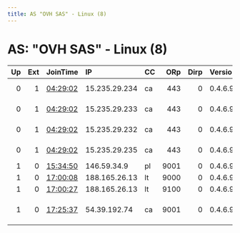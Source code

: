 ```yaml
---
title: AS "OVH SAS" - Linux (8)
---
```


# AS: "OVH SAS" - Linux (8)

|   Up |   Ext | JoinTime                                                                                              | IP            | CC   |   ORp |   Dirp | Version   | Contact                         | Nickname         |   eFamMembers |
|-----:|------:|:------------------------------------------------------------------------------------------------------|:--------------|:-----|------:|-------:|:----------|:--------------------------------|:-----------------|--------------:|
|    0 |     1 | [04:29:02](https://nusenu.github.io/OrNetStats/w/relay/201EF8E84EB1663F201C9997FE3F1572BBC7436F.html) | 15.235.29.234 | ca   |   443 |      0 | 0.4.6.9   | &lt;&lt;root AT bungee DOT syst | NationalNet      |             1 |
|    0 |     1 | [04:29:02](https://nusenu.github.io/OrNetStats/w/relay/88AFFCA568702ADBC1BB63748DCDF191884E2F8E.html) | 15.235.29.233 | ca   |   443 |      0 | 0.4.6.9   | &lt;&lt;root AT bungee DOT syst | LinusSexTips     |             1 |
|    0 |     1 | [04:29:02](https://nusenu.github.io/OrNetStats/w/relay/88CF2104ED62EED07557F124FA30C5FDBAEAC16D.html) | 15.235.29.232 | ca   |   443 |      0 | 0.4.6.9   | &lt;&lt;root AT bungee DOT syst | DoNotSWAT        |             1 |
|    0 |     1 | [04:29:02](https://nusenu.github.io/OrNetStats/w/relay/A7CC03495046F8FE9B771325E37BA6C713C832F4.html) | 15.235.29.235 | ca   |   443 |      0 | 0.4.6.9   | &lt;&lt;root AT bungee DOT syst | TorEqualsFreedom |             1 |
|    1 |     0 | [15:34:50](https://nusenu.github.io/OrNetStats/w/relay/7B120B8BF1A55F43783471039AEFDA959E4FE6C4.html) | 146.59.34.9   | pl   |  9001 |      0 | 0.4.6.9   | null at null dot cc             | Cinderella       |             1 |
|    1 |     0 | [17:00:08](https://nusenu.github.io/OrNetStats/w/relay/58A2A0E849E9E3692F7B136223507E93CB099150.html) | 188.165.26.13 | lt   |  9000 |      0 | 0.4.6.9   | None                            | Unnamed          |             2 |
|    1 |     0 | [17:00:27](https://nusenu.github.io/OrNetStats/w/relay/0E9CF92A1840341AECB39D1F9700C1BAEA51C284.html) | 188.165.26.13 | lt   |  9100 |      0 | 0.4.6.9   | None                            | Unnamed          |             2 |
|    1 |     0 | [17:25:37](https://nusenu.github.io/OrNetStats/w/relay/714BCBEF894F1303AA402F60907501A553554ED3.html) | 54.39.192.74  | ca   |  9001 |      0 | 0.4.6.9   | tor relayoperator0010 at        | relayaxxo002     |             2 |
